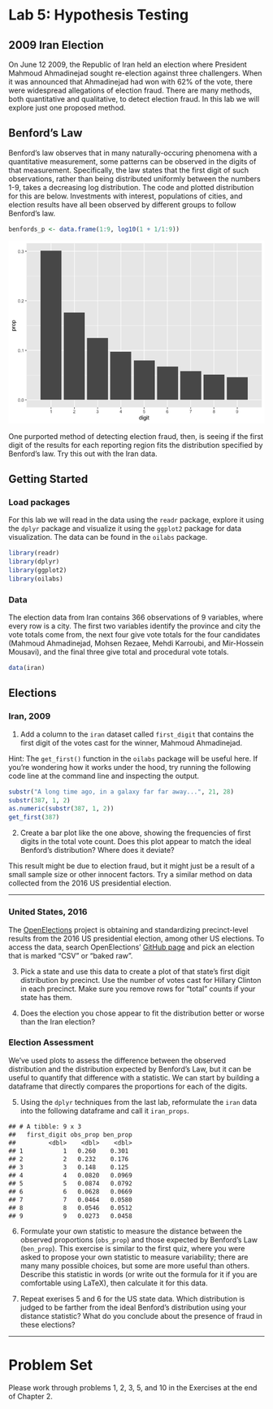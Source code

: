 Lab 5: Hypothesis Testing
================

## 2009 Iran Election

On June 12 2009, the Republic of Iran held an election where President
Mahmoud Ahmadinejad sought re-election against three challengers. When
it was announced that Ahmadinejad had won with 62% of the vote, there
were widespread allegations of election fraud. There are many methods,
both quantitative and qualitative, to detect election fraud. In this lab
we will explore just one proposed method.

## Benford’s Law

Benford’s law observes that in many naturally-occuring phenomena with a
quantitative measurement, some patterns can be observed in the digits of
that measurement. Specifically, the law states that the first digit of
such observations, rather than being distributed uniformly between the
numbers 1-9, takes a decreasing log distribution. The code and plotted
distribution for this are below. Investments with interest, populations
of cities, and election results have all been observed by different
groups to follow Benford’s law.

``` r
benfords_p <- data.frame(1:9, log10(1 + 1/1:9))
```

![](05-hypothesis-testing_files/figure-gfm/benford_plot-1.png)<!-- -->

One purported method of detecting election fraud, then, is seeing if the
first digit of the results for each reporting region fits the
distribution specified by Benford’s law. Try this out with the Iran
data.

## Getting Started

### Load packages

For this lab we will read in the data using the `readr` package, explore
it using the `dplyr` package and visualize it using the `ggplot2`
package for data visualization. The data can be found in the `oilabs`
package.

``` r
library(readr)
library(dplyr)
library(ggplot2)
library(oilabs)
```

### Data

The election data from Iran contains 366 observations of 9 variables,
where every row is a city. The first two variables identify the province
and city the vote totals come from, the next four give vote totals for
the four candidates (Mahmoud Ahmadinejad, Mohsen Rezaee, Mehdi Karroubi,
and Mir-Hossein Mousavi), and the final three give total and procedural
vote totals.

``` r
data(iran)
```

## Elections

### Iran, 2009

1.  Add a column to the `iran` dataset called `first_digit` that
    contains the first digit of the votes cast for the winner, Mahmoud
    Ahmadinejad.

Hint: The `get_first()` function in the `oilabs` package will be useful
here. If you’re wondering how it works under the hood, try running the
following code line at the command line and inspecting the output.

``` r
substr("A long time ago, in a galaxy far far away...", 21, 28)
substr(387, 1, 2)
as.numeric(substr(387, 1, 2))
get_first(387)
```

2.  Create a bar plot like the one above, showing the frequencies of
    first digits in the total vote count. Does this plot appear to match
    the ideal Benford’s distribution? Where does it deviate?

This result might be due to election fraud, but it might just be a
result of a small sample size or other innocent factors. Try a similar
method on data collected from the 2016 US presidential election.

-----

### United States, 2016

The [OpenElections](http://www.openelections.net) project is obtaining
and standardizing precinct-level results from the 2016 US presidential
election, among other US elections. To access the data, search
OpenElections’ [GitHub
page](https://github.com/openelections/tracker/blob/master/state_status_2016.csv)
and pick an election that is marked “CSV” or “baked raw”.

3.  Pick a state and use this data to create a plot of that state’s
    first digit distribution by precinct. Use the number of votes cast
    for Hillary Clinton in each precinct. Make sure you remove rows for
    “total” counts if your state has them.

4.  Does the election you chose appear to fit the distribution better or
    worse than the Iran election?

### Election Assessment

We’ve used plots to assess the difference between the observed
distribution and the distribution expected by Benford’s Law, but it can
be useful to quantify that difference with a statistic. We can start by
building a dataframe that directly compares the proportions for each of
the digits.

5.  Using the `dplyr` techniques from the last lab, reformulate the
    `iran` data into the following dataframe and call it `iran_props`.

<!-- end list -->

    ## # A tibble: 9 x 3
    ##   first_digit obs_prop ben_prop
    ##         <dbl>    <dbl>    <dbl>
    ## 1           1   0.260    0.301 
    ## 2           2   0.232    0.176 
    ## 3           3   0.148    0.125 
    ## 4           4   0.0820   0.0969
    ## 5           5   0.0874   0.0792
    ## 6           6   0.0628   0.0669
    ## 7           7   0.0464   0.0580
    ## 8           8   0.0546   0.0512
    ## 9           9   0.0273   0.0458

6.  Formulate your own statistic to measure the distance between the
    observed proportions (`obs_prop`) and those expected by Benford’s
    Law (`ben_prop`). This exercise is similar to the first quiz, where
    you were asked to propose your own statistic to measure variability;
    there are many many possible choices, but some are more useful than
    others. Describe this statistic in words (or write out the formula
    for it if you are comfortable using LaTeX), then calculate it for
    this data.

7.  Repeat exerises 5 and 6 for the US state data. Which distribution is
    judged to be farther from the ideal Benford’s distribution using
    your distance statistic? What do you conclude about the presence of
    fraud in these elections?

-----

# Problem Set

Please work through problems 1, 2, 3, 5, and 10 in the Exercises at the
end of Chapter 2.
